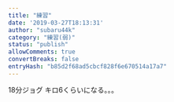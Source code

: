 ```yaml
---
title: "練習"
date: '2019-03-27T18:13:31'
author: "subaru44k"
category: "練習(弱)"
status: "publish"
allowComments: true
convertBreaks: false
entryHash: "b85d2f68ad5cbcf828f6e670514a17a7"
---
```

18分ジョグ
キロ6くらいになる。。。
